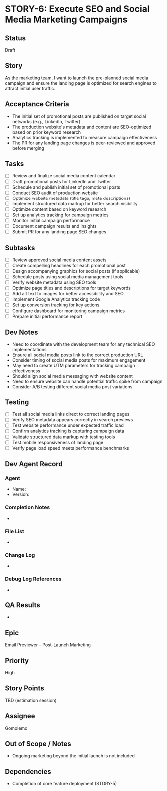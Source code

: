 # STORY-6: Execute SEO and Social Media Marketing Campaigns

## Status
Draft

## Story
As the marketing team, I want to launch the pre-planned social media campaign and ensure the landing page is optimized for search engines to attract initial user traffic.

## Acceptance Criteria
- The initial set of promotional posts are published on target social networks (e.g., LinkedIn, Twitter)
- The production website's metadata and content are SEO-optimized based on prior keyword research
- Analytics tracking is implemented to measure campaign effectiveness
- The PR for any landing page changes is peer-reviewed and approved before merging

## Tasks
- [ ] Review and finalize social media content calendar
- [ ] Draft promotional posts for LinkedIn and Twitter
- [ ] Schedule and publish initial set of promotional posts
- [ ] Conduct SEO audit of production website
- [ ] Optimize website metadata (title tags, meta descriptions)
- [ ] Implement structured data markup for better search visibility
- [ ] Optimize content based on keyword research
- [ ] Set up analytics tracking for campaign metrics
- [ ] Monitor initial campaign performance
- [ ] Document campaign results and insights
- [ ] Submit PR for any landing page SEO changes

## Subtasks
- [ ] Review approved social media content assets
- [ ] Create compelling headlines for each promotional post
- [ ] Design accompanying graphics for social posts (if applicable)
- [ ] Schedule posts using social media management tools
- [ ] Verify website metadata using SEO tools
- [ ] Optimize page titles and descriptions for target keywords
- [ ] Add alt text to images for better accessibility and SEO
- [ ] Implement Google Analytics tracking code
- [ ] Set up conversion tracking for key actions
- [ ] Configure dashboard for monitoring campaign metrics
- [ ] Prepare initial performance report

## Dev Notes
- Need to coordinate with the development team for any technical SEO implementations
- Ensure all social media posts link to the correct production URL
- Consider timing of social media posts for maximum engagement
- May need to create UTM parameters for tracking campaign effectiveness
- Should align social media messaging with website content
- Need to ensure website can handle potential traffic spike from campaign
- Consider A/B testing different social media post variations

## Testing
- [ ] Test all social media links direct to correct landing pages
- [ ] Verify SEO metadata appears correctly in search previews
- [ ] Test website performance under expected traffic load
- [ ] Confirm analytics tracking is capturing campaign data
- [ ] Validate structured data markup with testing tools
- [ ] Test mobile responsiveness of landing page
- [ ] Verify page load speed meets performance benchmarks

## Dev Agent Record
### Agent
- Name: 
- Version: 

### Completion Notes
- 

### File List
- 

### Change Log
- 

### Debug Log References
- 

## QA Results
- 

## Epic
Email Previewer – Post-Launch Marketing

## Priority
High

## Story Points
TBD (estimation session)

## Assignee
Gomolemo

## Out of Scope / Notes
- Ongoing marketing beyond the initial launch is not included

## Dependencies
- Completion of core feature deployment (STORY-5)